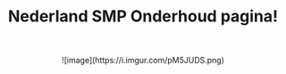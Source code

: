 
<div align="center">

# Nederland SMP Onderhoud pagina!
<br>
<br>
![image](https://i.imgur.com/pM5JUDS.png)
